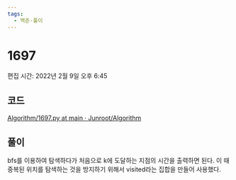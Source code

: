 ```yaml
---
tags:
  - 백준-풀이
---
```

# 1697

편집 시간: 2022년 2월 9일 오후 6:45

## 코드

[Algorithm/1697.py at main · Junroot/Algorithm](https://github.com/Junroot/Algorithm/blob/main/backjoon/1697.py)

## 풀이

bfs를 이용하여 탐색하다가 처음으로 k에 도달하는 지점의 시간을 출력하면 된다. 이 때 중복된 위치를 탐색하는 것을 방지하기 위해서 visited라는 집합을 만들어 사용했다.